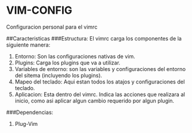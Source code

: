 # VIM-CONFIG
Configuracion personal para el vimrc

##Caracteristicas
###Estructura:
El vimrc carga los componentes de la siguiente manera:

1. Entorno: Son las configuraciones nativas de vim.
2. Plugins: Carga los plugins que va a utilizar.
3. Variables de entorno: son las variables y configuraciones del entorno del sitema (incluyendo los plugins).
4. Mapeo del teclado: Aqui estan todos los atajos y configuraciones del teclado.
5. Aplicacion: Esta dentro del vimrc. Indica las acciones que realizara al inicio, como asi aplicar algun cambio requerido por algun plugin.

###Dependencias:
1. Plug-Vim
